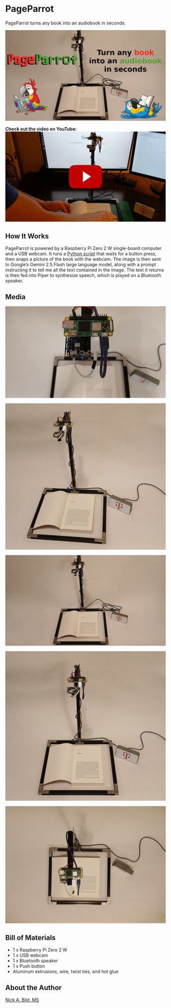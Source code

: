# PageParrot

PageParrot turns any book into an audiobook in seconds.

![](https://raw.githubusercontent.com/nickbild/audiobook/refs/heads/main/media/logo_sm.jpg)

**Check out the video on YouTube:**
<a href="https://www.youtube.com/watch?v=W-vDoOevl00">![](https://raw.githubusercontent.com/nickbild/audiobook/refs/heads/main/media/placing_book.png)</a>

## How It Works

PageParrot is powered by a Raspberry Pi Zero 2 W single-board computer and a USB webcam. It runs a [Python script](https://github.com/nickbild/audiobook/blob/main/read_page.py) that waits for a button press, then snaps a picture of the book with the webcam. The image is then sent to Google’s Gemini 2.5 Flash large language model, along with a prompt instructing it to tell me all the text contained in the image. The text it returns is then fed into Piper to synthesize speech, which is played on a Bluetooth speaker.

## Media

![](https://raw.githubusercontent.com/nickbild/audiobook/refs/heads/main/media/hardware_close_sm.jpg)

![](https://raw.githubusercontent.com/nickbild/audiobook/refs/heads/main/media/reader_angled_sm.jpg)

![](https://raw.githubusercontent.com/nickbild/audiobook/refs/heads/main/media/reader_front_16-9_sm.jpg)

![](https://raw.githubusercontent.com/nickbild/audiobook/refs/heads/main/media/reader_straight_sm.jpg)

![](https://raw.githubusercontent.com/nickbild/audiobook/refs/heads/main/media/reader_top_sm.jpg)

## Bill of Materials

- 1 x Raspberry Pi Zero 2 W
- 1 x USB webcam
- 1 x Bluetooth speaker
- 1 x Push button
- Aluminum extrusions, wire, twist ties, and hot glue

## About the Author

[Nick A. Bild, MS](https://nickbild79.firebaseapp.com/#!/)
